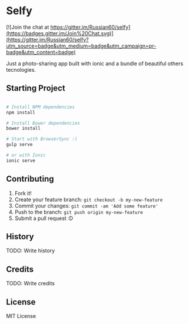 # Selfy

[![Join the chat at https://gitter.im/Russian60/selfy](https://badges.gitter.im/Join%20Chat.svg)](https://gitter.im/Russian60/selfy?utm_source=badge&utm_medium=badge&utm_campaign=pr-badge&utm_content=badge)

Just a photo-sharing app built with ionic and a bundle of beautiful others tecnologies.

## Starting Project

```bash

# Install NPM dependencies
npm install

# Install Bower dependencies
bower install

# Start with BrowserSync :)
gulp serve

# or with Ionic
ionic serve

```

## Contributing

1. Fork it!
2. Create your feature branch: `git checkout -b my-new-feature`
3. Commit your changes: `git commit -am 'Add some feature'`
4. Push to the branch: `git push origin my-new-feature`
5. Submit a pull request :D

## History

TODO: Write history

## Credits

TODO: Write credits

## License

MIT License